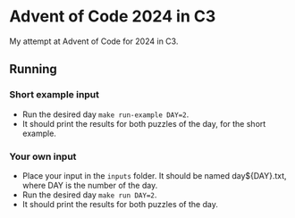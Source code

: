# Advent of Code 2024 in C3
My attempt at Advent of Code for 2024 in C3.

## Running

### Short example input
 - Run the desired day `make run-example DAY=2`.
 - It should print the results for both puzzles of the day, for the short example.

### Your own input
 - Place your input in the `inputs` folder. It should be named day${DAY}.txt, where DAY is the number of the day.
 - Run the desired day `make run DAY=2`.
 - It should print the results for both puzzles of the day.
